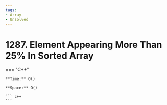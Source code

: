 ```yaml
---
tags:
- Array
- Unsolved
---
```



# 1287. Element Appearing More Than 25% In Sorted Array

=== "C++"

    **Time:** O()

    **Space:** O()

    ``` c++
    ```